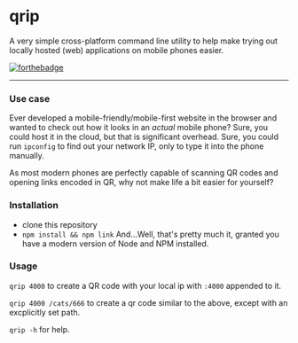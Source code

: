 # qrip

A very simple cross-platform command line utility to help make trying out locally hosted (web) applications on mobile phones easier.


[![forthebadge](https://forthebadge.com/images/badges/fuck-it-ship-it.svg)](https://forthebadge.com)

___
### Use case
Ever developed a mobile-friendly/mobile-first website in the browser and wanted to check out how it looks in an _actual_ mobile phone?
Sure, you could host it in the cloud, but that is significant overhead.
Sure, you could run `ipconfig` to find out your network IP, only to type it into the phone manually.


As most modern phones are perfectly capable of scanning QR codes and opening links encoded in QR, why not make life a bit easier for yourself?

### Installation
*   clone this repository
*   `npm install && npm link`
And...Well, that's pretty much it, granted you have a modern version of Node and NPM installed.

### Usage
`qrip 4000` to create a QR code with your local ip with `:4000` appended to it.

`qrip 4000 /cats/666` to create a qr code similar to the above, except with an excplicitly set path.

`qrip -h` for help.
